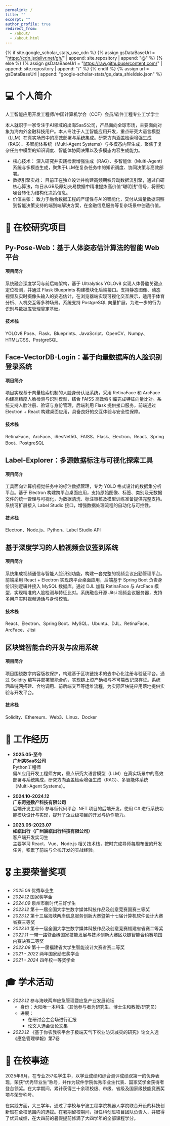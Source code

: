 ```yaml
---
permalink: /
title: ""
excerpt: ""
author_profile: true
redirect_from: 
  - /about/
  - /about.html
---
```


{% if site.google_scholar_stats_use_cdn %}
{% assign gsDataBaseUrl = "https://cdn.jsdelivr.net/gh/" | append: site.repository | append: "@" %}
{% else %}
{% assign gsDataBaseUrl = "https://raw.githubusercontent.com/" | append: site.repository | append: "/" %}
{% endif %}
{% assign url = gsDataBaseUrl | append: "google-scholar-stats/gs_data_shieldsio.json" %}

<span class='anchor' id='about-me'></span>

# 💻 个人简介
人工智能应用开发工程师/中国计算机学会（CCF）会员/软件工程专业工学学士

本人就职于一家专注于AI领域的出海SaaS公司，产品面向全球市场，主要面向对象为海内外金融科技用户。本人专注于人工智能应用开发，重点研究大语言模型（LLM）在真实场景中的高效部署与系统集成。研究方向涵盖检索增强生成（RAG）、多智能体系统（Multi-Agent Systems）与多模态内容生成，聚焦于复杂任务中模型的知识调度、智能体协同决策以及多模态内容生成能力。
- 核心技术： 深入研究并实践检索增强生成（RAG）、多智能体（Multi-Agent）系统与多模态生成，聚焦于LLM在复杂任务中的知识调度、协同决策与高效部署。
- 数据引擎实战： 目前正在独立设计并构建高频期权异动数据流引擎，通过自研核心算法，每日从GB级原始交易数据中精准提炼高价值“聪明钱”信号，将原始噪音转化为结构化决策信息。
- 价值主张： 致力于融合数据工程的严谨性与AI的智能化，交付从海量数据洞察到智能决策支持的端到端解决方案，在金融信息服务等复杂场景中创造价值。

# 🔬 在校研究项目

## Py-Pose-Web：基于人体姿态估计算法的智能 Web 平台
#### 项目简介
系统融合深度学习与前后端架构，基于 Ultralytics YOLOv8 实现人体骨骼关键点定位检测，并通过 Flask Blueprints 构建模块化后端接口。支持静态图像、动态视频及实时摄像头输入的姿态估计，在浏览器端实现可视化交互展示，适用于体育分析、人机交互等多种场景。系统支持 PostgreSQL 向量扩展，为进一步的行为识别与数据库管理奠定基础。
#### 技术栈
YOLOv8 Pose、Flask、Blueprints、JavaScript、OpenCV、Numpy、HTML/CSS、PostgreSQL

## Face-VectorDB-Login：基于向量数据库的人脸识别登录系统
#### 项目简介
项目实现基于向量检索机制的人脸身份认证系统，采用 RetinaFace 和 ArcFace 构建高精度人脸检测与识别模型，结合 FAISS 高效索引库完成特征向量比对。系统支持人脸注册、验证与身份管理，后端利用 Flask 提供接口服务，前端通过 Electron + React 构建桌面应用，具备良好的交互体验与安全性保障。
#### 技术栈
 RetinaFace、ArcFace、iResNet50、FAISS、Flask、Electron、React、Spring Boot、PostgreSQL

## Label-Explorer：多源数据标注与可视化探索工具
#### 项目简介
工具面向计算机视觉任务中的标注数据管理，专为 YOLO 格式设计的数据集分析平台。基于 Electron 构建跨平台桌面应用，支持原始图像、标签、类别及元数据文件的统一管理与可视化，为数据清洗、标注审核及模型训练准备提供完整支持。系统可扩展接入 Label Studio 接口，增强数据处理流程的自动化与可控性。
#### 技术栈
Electron、Node.js、Python、Label Studio API

## 基于深度学习的人脸视频会议签到系统
#### 项目简介
系统集成视频通信与智能人脸识别功能，构建一套完整的视频会议出勤管理平台。前端采用 React + Electron 实现跨平台桌面应用，后端基于 Spring Boot 负责身份识别逻辑并接入 MySQL 数据库。通过 DJL 加载 RetinaFace 与 ArcFace 模型，实现精准的人脸检测与特征比对。系统融合开源 Jitsi 视频会议服务器，支持多用户实时视频通话与身份校验。
#### 技术栈
React、Electron、Spring Boot、MySQL、Ubuntu、DJL、RetinaFace、ArcFace、Jitsi

## 区块链智能合约开发与应用系统
#### 项目简介
项目围绕数字内容版权保护，构建基于区块链技术的去中心化注册与验证平台。通过 Solidity 编写并部署智能合约，实现链上资产确权与不可篡改记录存证。系统涵盖链网搭建、合约调用、前后端交互等运维流程，为实际区块链应用落地提供实验与开发平台。
#### 技术栈
Solidity、Ethereum、Web3、Linux、Docker

# 🏢 工作经历

- **2025.05-至今**  
  **广州某SaaS公司**  
  Python工程师  
  偏AI应用开发工程师方向，重点研究大语言模型（LLM）在真实场景中的高效部署与系统集成，研究方向涵盖检索增强生成（RAG）、多智能体系统（Multi-Agent Systems）。
  
- **2024.10-2024.12**  
  **广东奇迹数产科技有限公司**  
  后端开发工程师
  参与低代码平台 .NET 项目的后端开发，使用 C# 进行系统功能模块设计与实现，提升了企业级项目的开发与协作能力。

- **2023.05-2023.07**  
  **如祺出行（广州宸祺出行科技有限公司）**  
  客户端开发实习生  
  主要学习 React、Vue、Node.js 相关技术栈，按时完成导师每周布置的开发任务，积累了前端与全栈开发的实战经验。


# 🎖 主要荣誉奖项
- *2025.06* 优秀毕业生
- *2024.12* 国家奖学金
- *2024.09* 泉州市新时代三好学生
- *2023.12* 第十一届全国大学生数字媒体科技作品及创意竞赛国赛三等奖
- *2023.12* 第十三届海峡两岸信息服务创新大赛暨第十七届计算机软件设计大赛省赛三等奖
- *2023.10* 第十一届全国大学生数字媒体科技作品及创意竞赛福建省省赛二等奖
- *2022.11* 一带一路暨金砖国家技能发展与技术创新大赛区块链智能合约赛项国内赛决赛二等奖
- *2022.09* 第十一届福建省大学生智能设计大赛省赛二等奖
- *2021 - 2022* 两年国家励志奖学金
- *2021 - 2024* 四年校一等奖学金

# 🎓 学术活动
- *2023.12* 参与海峡两岸应急管理暨应急产业发展论坛
  - 身份：大陆唯一本科生（其他参与者为研究生、博士生和教授/研究员）
  - 进展：
    - 在研讨会主会场进行汇报
    - 论文入选会议论文集
- *2023.12* 《基于你农我农平台于极端天气下农业防灾减灾的研究》论文入选《應急管理學報》第7卷


# 🏫 在校事迹
2025年6月，在专业257名学生中，以学业成绩和综合测评成绩双第一的优异表现，荣获“优秀毕业生”称号，并作为软件学院优秀毕业生代表、国家奖学金获得者登台领奖。在大学期间，累计获得三十余项校级、市级、省级及国家级技能竞赛奖项与荣誉称号。

在实践方面，大三学年，通过了学校与宁波工程学院机器人学院联合开设的科技创新班在全校范围内的选拔。在暑期留校期间，担任科创班项目团队负责人，并取得了优异成绩，在大四前的暑假提前修满了大四学年的全部课程学分。
